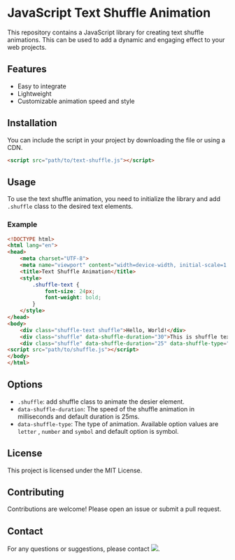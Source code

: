 # JavaScript Text Shuffle Animation

This repository contains a JavaScript library for creating text shuffle animations. This can be used to add a dynamic and engaging effect to your web projects.

## Features

- Easy to integrate
- Lightweight
- Customizable animation speed and style

## Installation

You can include the script in your project by downloading the file or using a CDN.

```html
<script src="path/to/text-shuffle.js"></script>
```

## Usage

To use the text shuffle animation, you need to initialize the library and add `.shuffle` class to the desired text elements.

### Example

```html
<!DOCTYPE html>
<html lang="en">
<head>
    <meta charset="UTF-8">
    <meta name="viewport" content="width=device-width, initial-scale=1.0">
    <title>Text Shuffle Animation</title>
    <style>
        .shuffle-text {
            font-size: 24px;
            font-weight: bold;
        }
    </style>
</head>
<body>
    <div class="shuffle-text shuffle">Hello, World!</div>
    <div class="shuffle" data-shuffle-duration="30">This is shuffle text animation</div>
    <div class="shuffle" data-shuffle-duration="25" data-shuffle-type="symbol">Enjoy!</div>
<script src="path/to/shuffle.js"></script>
</body>
</html>
```

## Options

- `.shuffle`: add shuffle class to animate the desier element.
- `data-shuffle-duration`: The speed of the shuffle animation in milliseconds and default duration is 25ms.
- `data-shuffle-type`: The type of animation. Available option values are `letter` , `number` and `symbol` and default option is symbol.

## License

This project is licensed under the MIT License.

## Contributing

Contributions are welcome! Please open an issue or submit a pull request.

## Contact

For any questions or suggestions, please contact  <img src="https://tools.inihub.com/text_to_image.php?type=email&username=sajjad.hira12&provider=gmail&theme=dark" />.
